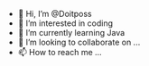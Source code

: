 - 👋 Hi, I’m @Doitposs
- 👀 I’m interested in coding
- 🌱 I’m currently learning Java
- 💞️ I’m looking to collaborate on ...
- 📫 How to reach me ...

<!---
Doitposs/Doitposs is a ✨ special ✨ repository because its `README.md` (this file) appears on your GitHub profile.
You can click the Preview link to take a look at your changes.
--->
